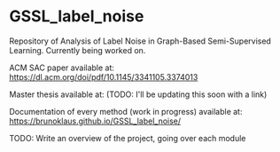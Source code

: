 # GSSL_label_noise
Repository of Analysis of Label Noise in Graph-Based Semi-Supervised Learning.
Currently being worked on.

ACM SAC paper available at:
https://dl.acm.org/doi/pdf/10.1145/3341105.3374013

Master thesis available at:
(TODO: I'll be updating this soon with a link)

Documentation of every method (work in progress) available at:
https://brunoklaus.github.io/GSSL_label_noise/


TODO: Write an overview of the project, going over each module
